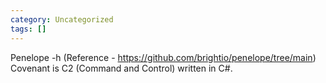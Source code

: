 ```yaml
---
category: Uncategorized
tags: []
---
```

Penelope -h (Reference - https://github.com/brightio/penelope/tree/main) </br>
Covenant is C2 (Command and Control) written in C#.
